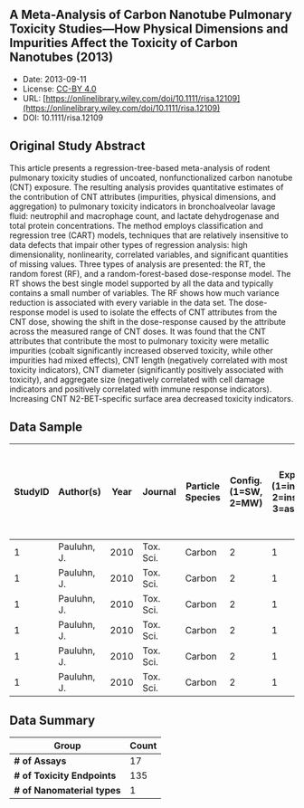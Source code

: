 
<div style="float: right; width: 200px" class='altmetric-embed' data-badge-type='donut' data-condensed='true' data-badge-details='right' data-doi="10.1111/risa.12109"></div>

## A Meta-Analysis of Carbon Nanotube Pulmonary Toxicity Studies—How Physical Dimensions and Impurities Affect the Toxicity of Carbon Nanotubes (2013)
<script type="application/ld+json">
	{	
		"@context": {
			"bs": "https://bioschemas.org/",
			"schema": "https://schema.org/",
			"citation": "schema:citation",
			"name": "schema:name",
			"url": "schema:url",
			"variableMeasured": "schema:variableMeasured"
		},
		"@type": "schema:Dataset",
		"name": "A Meta-Analysis of Carbon Nanotube Pulmonary Toxicity Studies—How Physical Dimensions and Impurities Affect the Toxicity of Carbon Nanotubes",
		"url": "https://nanohub.org/resources/13516/download/Carbon_Nanotube_Pulmonary_Toxicity_Data_Set_20120313.xls",
		"@id": "10.1111/risa.12109",
		"citation": "https://doi.org/10.1111/risa.12109",
		"variableMeasured": [
			{
				"@type": "schema:PropertyValue",
				"name": "MI-R1.3-ABSTRACT-TOX-SUBJECT_WEIGHT"
			},
			{
				"@type": "schema:PropertyValue",
				"name": "MI-R1.3-ABSTRACT-TOX-SUBJECT_SEX"
			},
			{
				"@type": "schema:PropertyValue",
				"name": "MI-R1.3-ABSTRACT-PHYSCHEM-SIZE"
			},
			{
				"@type": "schema:PropertyValue",
				"name": "MI-R1.3-ABSTRACT-BASIC-PURITY"
			},
			{
				"@type": "schema:PropertyValue",
				"name": "MI-R1.3-ABSTRACT-TOX-CONCENTRATION"
			},
			{
				"@type": "schema:PropertyValue",
				"name": "MI-R1.3-ABSTRACT-TOX-EXPOSURE_TIME"
			},
			{
				"@type": "schema:PropertyValue",
				"name": "MI-R1.3-ABSTRACT-TOX-NUMBER_OF_CONTROLS"
			}
		],
		"http://purl.org/dc/terms/conformsTo": { "@type": "schema:CreativeWork", "@id": "https://bioschemas.org/profiles/Dataset/0.4-DRAFT" },
		"schema:license": "https://creativecommons.org/licenses/by/4.0/legalcode",
		"schema:creator": [
		  {
			"@type": "schema:Organization",
			"name": "RiskGONE"
		  }
		],
		"schema:datePublished": "2013-09-11"
	}
</script>

* Date: 2013-09-11
* License: [CC-BY 4.0](https://creativecommons.org/licenses/by/4.0/legalcode)
* URL: [https://onlinelibrary.wiley.com/doi/10.1111/risa.12109](https://onlinelibrary.wiley.com/doi/10.1111/risa.12109)
* DOI: 10.1111/risa.12109



## Original Study Abstract

This article presents a regression-tree-based meta-analysis of rodent pulmonary toxicity studies of uncoated, nonfunctionalized carbon nanotube (CNT) exposure. The resulting analysis provides quantitative estimates of the contribution of CNT attributes (impurities, physical dimensions, and aggregation) to pulmonary toxicity indicators in bronchoalveolar lavage fluid: neutrophil and macrophage count, and lactate dehydrogenase and total protein concentrations. The method employs classification and regression tree (CART) models, techniques that are relatively insensitive to data defects that impair other types of regression analysis: high dimensionality, nonlinearity, correlated variables, and significant quantities of missing values. Three types of analysis are presented: the RT, the random forest (RF), and a random-forest-based dose-response model. The RT shows the best single model supported by all the data and typically contains a small number of variables. The RF shows how much variance reduction is associated with every variable in the data set. The dose-response model is used to isolate the effects of CNT attributes from the CNT dose, showing the shift in the dose-response caused by the attribute across the measured range of CNT doses. It was found that the CNT attributes that contribute the most to pulmonary toxicity were metallic impurities (cobalt significantly increased observed toxicity, while other impurities had mixed effects), CNT length (negatively correlated with most toxicity indicators), CNT diameter (significantly positively associated with toxicity), and aggregate size (negatively correlated with cell damage indicators and positively correlated with immune response indicators). Increasing CNT N2-BET-specific surface area decreased toxicity indicators.

## Data Sample

|StudyID|Author(s)|Year |Journal|Particle Species|Config. (1=SW, 2=MW)|Exp. Mode (1=inhalation, 2=instillation, 3=aspiration)|animal (1=rats, 2=mice)|species (1=sprague-dawley, 2=wistar, 3=C57BL/6, 4=ICR, 5=Crl:CD(SD)IGS BR, 6=BALB/cAnNCrl)|mean animal mass, g|sex (1=male, 2=female)|min length|length median, nm|max length|min dia|diameter median, nm|max dia|MMAD, nm|Purity   |%wt Oxidized C|% wt Co  |% wt Al |%wt Fe |%wt Cu  |%wt Cr  |%wt Ni  |SA m2/g |mass conc. (mg/m3)|air conc. SD|Exp. Hrs.|Exp. Per. (hrs)|Total Dose (ug/kg)|Avg 24-hr Dose (ug/kg)|Total Dose (m2/kg)|Avg 24-hr Dose (m2/kg)|No. of Subjects (N)|Post Exp. (days)|Total BAL Cell Counts (x10^6)|Total Cell Count SD|Macrophages Count (x10^4)|Macrophages SD|Neutrophils count (x10^4)|Neutro. SD|LDH (% of control)|LDH SD|IL-6 (pg/ml)|IL-6 SD|TNF-a (pg/ml)|TNF SD|Total Protein (% of control)|Protein SD|Lymphocytes (count x 10^4)|Lymphocytes SD|Eosinophils (x10^5 /lung)|Eosinophils SD|IL-10 (% of control)|IL-10 SD|Collagen (% of control)|Collagen SD|Hydroxiproline (ug/lung)|Hydroxiproline SD|Alkaline Phosphatase (% of control)|Alkaline Phosphatase SD|BAL Total Cell Count (fold of control)|BAL Total Cell Count (fold of control) SD|BAL Macrophages (fold of control)|BAL Macrophages (fold of control) SD|BAL Macrophages (%TCC)|BAL Macrophages (%TCC) SD|BAL Neutrophils (fold of control)|BAL Neutrophils (fold of control) SD|BAL Neutrophils (%TCC)|BAL Neutrophils (%TCC) SD|BAL LDH (fold of control)|BAL LDH (fold of control) SD|BAL Total Protein (fold of control)|BAL Total Protein (fold of control) SD|BAL Lymphocytes (fold of control)|BAL Lymphocytes (fold of control) SD|BAL Lymphocytes (%TCC)|BAL Lymphocytes (%TCC) SD|BAL Collagen (fold of control)|BAL Collagen (fold of control) SD|
|-------|---------|-----|-------|----------------|--------------------|------------------------------------------------------|-----------------------|------------------------------------------------------------------------------------------|-------------------|----------------------|----------|-----------------|----------|-------|-------------------|-------|--------|---------|--------------|---------|--------|-------|--------|--------|--------|--------|------------------|------------|---------|---------------|------------------|----------------------|------------------|----------------------|-------------------|----------------|-----------------------------|-------------------|-------------------------|--------------|-------------------------|----------|------------------|------|------------|-------|-------------|------|----------------------------|----------|--------------------------|--------------|-------------------------|--------------|--------------------|--------|-----------------------|-----------|------------------------|-----------------|-----------------------------------|-----------------------|--------------------------------------|-----------------------------------------|---------------------------------|------------------------------------|----------------------|-------------------------|---------------------------------|------------------------------------|----------------------|-------------------------|-------------------------|----------------------------|-----------------------------------|--------------------------------------|---------------------------------|------------------------------------|----------------------|-------------------------|------------------------------|---------------------------------|
|1      |Pauluhn, J.|2010 |Tox. Sci.|Carbon          |2                   |1                                                     |1                      |2                                                                                         |250                |1                     |70        |320              |1170      |5      |9,5                |22     |1670    |98,6     |0             |0,53     |0       |0      |0       |0       |0       |253     |0,1               |0,02        |390      |2184           |105,210144        |1,156155429           |0,026618166       |0,000292507           |6                  |1               |6                            |1                  |500                      |50            |5                        |1         |120               |10    |            |       |             |      |135                         |20        |1                         |1             |                         |              |                    |        |160                    |10         |                        |                 |180                                |40                     |1                                     |0,166666667                              |1                                |0,1                                 |0,833333333           |0,083333333              |1                                |0,2                                 |0,008333333           |0,001666667              |1,2                      |0,1                         |1,35                               |0,2                                   |1                                |1                                   |0,001666667           |0,001666667              |1,6                           |0,1                              |
|1      |Pauluhn, J.|2010 |Tox. Sci.|Carbon          |2                   |1                                                     |1                      |2                                                                                         |250                |1                     |70        |320              |1170      |5      |9,5                |22     |1910    |98,6     |0             |0,53     |0       |0      |0       |0       |0       |253     |0,45              |0,06        |390      |2184           |473,445648        |5,202699429           |0,119781749       |0,001316283           |6                  |1               |12                           |1                  |500                      |50            |50                       |1         |280               |50    |            |       |             |      |210                         |40        |5                         |2             |                         |              |                    |        |400                    |50         |                        |                 |240                                |30                     |2                                     |0,166666667                              |1                                |0,1                                 |0,416666667           |0,041666667              |10                               |0,2                                 |0,041666667           |0,000833333              |2,8                      |0,5                         |2,1                                |0,4                                   |5                                |2                                   |0,004166667           |0,001666667              |4                             |0,5                              |
|1      |Pauluhn, J.|2010 |Tox. Sci.|Carbon          |2                   |1                                                     |1                      |2                                                                                         |250                |1                     |70        |320              |1170      |5      |9,5                |22     |1930    |98,6     |0             |0,53     |0       |0      |0       |0       |0       |253     |1,62              |0,2         |390      |2184           |1704,404333       |18,72971795           |0,431214296       |0,004738619           |6                  |1               |43                           |8                  |1800                     |400           |780                      |100       |580               |120   |            |       |             |      |280                         |30        |25                        |15            |                         |              |                    |        |800                    |200        |                        |                 |220                                |20                     |7,166666667                           |1,333333333                              |3,6                              |0,8                                 |0,418604651           |0,093023256              |156                              |20                                  |0,181395349           |0,023255814              |5,8                      |1,2                         |2,8                                |0,3                                   |25                               |15                                  |0,005813953           |0,003488372              |8                             |2                                |
|1      |Pauluhn, J.|2010 |Tox. Sci.|Carbon          |2                   |1                                                     |1                      |2                                                                                         |250                |1                     |70        |320              |1170      |5      |9,5                |22     |2190    |98,6     |0             |0,53     |0       |0      |0       |0       |0       |253     |5,98              |0,8         |390      |2184           |6291,566611       |69,13809463           |1,591766353       |0,017491938           |6                  |1               |119                          |31                 |4300                     |1200          |3200                     |1200      |1180              |390   |            |       |             |      |530                         |70        |128                       |60            |                         |              |                    |        |1650                   |250        |                        |                 |290                                |90                     |19,83333333                           |5,166666667                              |8,6                              |2,4                                 |0,361344538           |0,100840336              |640                              |240                                 |0,268907563           |0,100840336              |11,8                     |3,9                         |5,3                                |0,7                                   |128                              |60                                  |0,010756303           |0,005042017              |16,5                          |2,5                              |
|1      |Pauluhn, J.|2010 |Tox. Sci.|Carbon          |2                   |1                                                     |1                      |2                                                                                         |250                |1                     |70        |320              |1170      |5      |9,5                |22     |1670    |98,6     |0             |0,53     |0       |0      |0       |0       |0       |253     |0,1               |0,02        |390      |2184           |105,210144        |1,156155429           |0,026618166       |0,000292507           |6                  |28              |6                            |1                  |500                      |50            |10                       |1         |100               |10    |            |       |             |      |100                         |5         |1                         |1             |                         |              |                    |        |100                    |5          |                        |                 |110                                |10                     |1                                     |0,166666667                              |1                                |0,1                                 |0,833333333           |0,083333333              |2                                |0,2                                 |0,016666667           |0,001666667              |1                        |0,1                         |1                                  |0,05                                  |1                                |1                                   |0,001666667           |0,001666667              |1                             |0,05                             |
|1      |Pauluhn, J.|2010 |Tox. Sci.|Carbon          |2                   |1                                                     |1                      |2                                                                                         |250                |1                     |70        |320              |1170      |5      |9,5                |22     |1910    |98,6     |0             |0,53     |0       |0      |0       |0       |0       |253     |0,45              |0,06        |390      |2184           |473,445648        |5,202699429           |0,119781749       |0,001316283           |6                  |28              |10                           |1                  |500                      |50            |10                       |1         |200               |20    |            |       |             |      |170                         |10        |7                         |2             |                         |              |                    |        |245                    |10         |                        |                 |125                                |15                     |1,666666667                           |0,166666667                              |1                                |0,1                                 |0,5                   |0,05                     |2                                |0,2                                 |0,01                  |0,001                    |2                        |0,2                         |1,7                                |0,1                                   |7                                |2                                   |0,007                 |0,002                    |2,45                          |0,1                              |


## Data Summary

| **Group**                    | **Count** |
| ---------------------------- | --------- |
| **\# of Assays**             | 17        |
| **\# of Toxicity Endpoints** | 135       |
| **\# of Nanomaterial types** | 1         |

